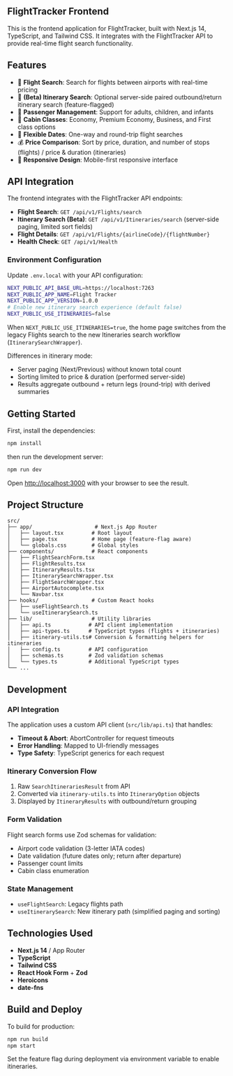## FlightTracker Frontend

This is the frontend application for FlightTracker, built with Next.js 14, TypeScript, and Tailwind CSS. It integrates with the FlightTracker API to provide real-time flight search functionality.

## Features

- 🛫 **Flight Search**: Search for flights between airports with real-time pricing
- 🔄 **(Beta) Itinerary Search**: Optional server-side paired outbound/return itinerary search (feature-flagged)
- 👥 **Passenger Management**: Support for adults, children, and infants
- 🎫 **Cabin Classes**: Economy, Premium Economy, Business, and First class options
- 📅 **Flexible Dates**: One-way and round-trip flight searches
- 💰 **Price Comparison**: Sort by price, duration, and number of stops (flights) / price & duration (itineraries)
- 📱 **Responsive Design**: Mobile-first responsive interface

## API Integration

The frontend integrates with the FlightTracker API endpoints:

- **Flight Search**: `GET /api/v1/Flights/search`
- **Itinerary Search (Beta)**: `GET /api/v1/Itineraries/search` (server-side paging, limited sort fields)
- **Flight Details**: `GET /api/v1/Flights/{airlineCode}/{flightNumber}`
- **Health Check**: `GET /api/v1/Health`

### Environment Configuration

Update `.env.local` with your API configuration:

```bash
NEXT_PUBLIC_API_BASE_URL=https://localhost:7263
NEXT_PUBLIC_APP_NAME=Flight Tracker
NEXT_PUBLIC_APP_VERSION=1.0.0
# Enable new itinerary search experience (default false)
NEXT_PUBLIC_USE_ITINERARIES=false
```

When `NEXT_PUBLIC_USE_ITINERARIES=true`, the home page switches from the legacy Flights search to the new Itineraries search workflow (`ItinerarySearchWrapper`).

Differences in itinerary mode:
- Server paging (Next/Previous) without known total count
- Sorting limited to price & duration (performed server-side)
- Results aggregate outbound + return legs (round-trip) with derived summaries

## Getting Started

First, install the dependencies:

```bash
npm install
```

then run the development server:

```bash
npm run dev
```

Open [http://localhost:3000](http://localhost:3000) with your browser to see the result.

## Project Structure

```
src/
├── app/                    # Next.js App Router
│   ├── layout.tsx         # Root layout
│   ├── page.tsx           # Home page (feature-flag aware)
│   └── globals.css        # Global styles
├── components/            # React components
│   ├── FlightSearchForm.tsx
│   ├── FlightResults.tsx
│   ├── ItineraryResults.tsx
│   ├── ItinerarySearchWrapper.tsx
│   ├── FlightSearchWrapper.tsx
│   ├── AirportAutocomplete.tsx
│   └── Navbar.tsx
├── hooks/                 # Custom React hooks
│   ├── useFlightSearch.ts
│   └── useItinerarySearch.ts
├── lib/                   # Utility libraries
│   ├── api.ts            # API client implementation
│   ├── api-types.ts      # TypeScript types (flights + itineraries)
│   ├── itinerary-utils.ts# Conversion & formatting helpers for itineraries
│   ├── config.ts         # API configuration
│   ├── schemas.ts        # Zod validation schemas
│   └── types.ts          # Additional TypeScript types
└── ...
```

## Development

### API Integration

The application uses a custom API client (`src/lib/api.ts`) that handles:

- **Timeout & Abort**: AbortController for request timeouts
- **Error Handling**: Mapped to UI-friendly messages
- **Type Safety**: TypeScript generics for each request

### Itinerary Conversion Flow
1. Raw `SearchItinerariesResult` from API
2. Converted via `itinerary-utils.ts` into `ItineraryOption` objects
3. Displayed by `ItineraryResults` with outbound/return grouping

### Form Validation

Flight search forms use Zod schemas for validation:
- Airport code validation (3-letter IATA codes)
- Date validation (future dates only; return after departure)
- Passenger count limits
- Cabin class enumeration

### State Management

- `useFlightSearch`: Legacy flights path
- `useItinerarySearch`: New itinerary path (simplified paging and sorting)

## Technologies Used

- **Next.js 14** / App Router
- **TypeScript**
- **Tailwind CSS**
- **React Hook Form** + **Zod**
- **Heroicons**
- **date-fns**

## Build and Deploy

To build for production:

```bash
npm run build
npm start
```

Set the feature flag during deployment via environment variable to enable itineraries.
